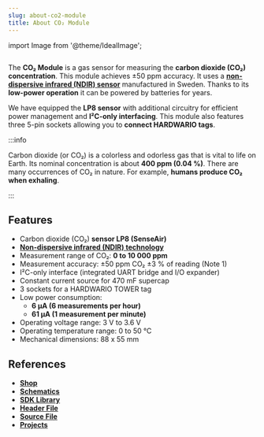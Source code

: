 ```yaml
---
slug: about-co2-module
title: About CO₂ Module
---
```

import Image from '@theme/IdealImage';

<div class="container">
  <div class="row">
    <div class="col col--4">
      <div><Image img={require('./co2-module.png')} /></div>
    </div>
    <div class="col col--6">
      <p>
        The <b>CO₂ Module</b> is a gas sensor for measuring the <b>carbon dioxide (CO₂) concentration</b>. This module achieves ±50 ppm accuracy. It uses a <a href="https://en.wikipedia.org/wiki/Carbon_dioxide_sensor"><b>non-dispersive infrared (NDIR) sensor</b></a> manufactured in Sweden. Thanks to its <b>low-power operation</b> it can be powered by batteries for years.
      </p>
      <p>
        We have equipped the <b>LP8 sensor</b> with additional circuitry for efficient power management and <b>I²C-only interfacing</b>. This module also features three 5-pin sockets allowing you to <b>connect HARDWARIO tags</b>.
      </p>
    </div>
  </div>
</div>

:::info

Carbon dioxide (or CO₂) is a colorless and odorless gas that is vital to life on Earth. Its nominal concentration is about **400 ppm (0.04 %)**. There are many occurrences of CO₂ in nature. For example, **humans produce CO₂ when exhaling**.

:::

## Features
- Carbon dioxide (CO₂) **sensor LP8 (SenseAir)**
- [**Non-dispersive infrared (NDIR) technology**](https://en.wikipedia.org/wiki/Carbon_dioxide_sensor)
- Measurement range of CO₂: **0 to 10 000 ppm**
- Measurement accuracy: ±50 ppm CO₂ ±3 % of reading (Note 1)
- I²C-only interface (integrated UART bridge and I/O expander)
- Constant current source for 470 mF supercap
- 3 sockets for a HARDWARIO TOWER tag
- Low power consumption:
  - **6 µA (6 measurements per hour)**
  - **61 µA (1 measurement per minute)**
- Operating voltage range: 3 V to 3.6 V
- Operating temperature range: 0 to 50 °C
- Mechanical dimensions: 88 x 55 mm

## References
- [**Shop**](https://shop.hardwario.com/co2-module/)
- [**Schematics**](https://github.com/hardwario/bc-hardware/tree/master/out/bc-module-co2)
- [**SDK Library**](https://sdk.hardwario.com/group__twr__module__co2)
- [**Header File**](https://github.com/hardwario/twr-sdk/blob/master/twr/inc/twr_module_co2.h)
- [**Source File**](https://github.com/hardwario/twr-sdk/blob/master/twr/src/twr_module_co2.c)
- [**Projects**](https://www.hackster.io/hardwario/projects?part_id=73699)
